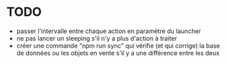 # TODO

* passer l'intervalle entre chaque action en paramètre du launcher
* ne pas lancer un sleeping s'il n'y a plus d'action à traiter
* créer une commande "npm run sync" qui vérifie (et qui corrige) la base de données ou les objets en vente s'il y a une différence entre les deux
